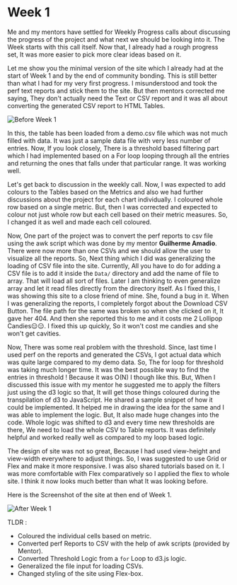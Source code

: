 # Week 1

Me and my mentors have settled for Weekly Progress calls about discussing the progress of the project and what next we should be looking into it. The Week starts with this call itself. Now that, I already had a rough progress set, It was more easier to pick more clear ideas based on it. 

Let me show you the minimal version of the site which I already had at the start of Week 1 and by the end of community bonding. 
This is still better than what I had for my very first progress. I misunderstood and took the perf text reports and stick them to the site. But then mentors corrected me saying, They don't actually need the Text or CSV report and it was all about converting the generated CSV report to HTML Tables. 

![Before Week 1](https://user-images.githubusercontent.com/79367883/174475695-4e1b9179-6c6c-4862-a625-6703bd76536d.png)

In this, the table has been loaded from a demo.csv file which was not much filled with data. It was just a sample data file with very less number of entries. Now, If you look closely, There is a threshold based filtering part which I had implemented based on a For loop looping through all the entries and returning the ones that falls under that particular range. It was working well. 

Let's get back to discussion in the weekly call. Now, I was expected to add colours to the Tables based on the Metrics and also we had further discussions about the project for each chart individually. I coloured whole row based on a single metric. But, then I was corrected and expected to colour not just whole row but each cell based on their metric measures. So, I changed it as well and made each cell coloured. 

Now, One part of the project was to convert the perf reports to csv file using the awk script which was done by my mentor **Guilherme Amadio**. There were now more than one CSVs and we should allow the user to visualize all the reports. So, Next thing which I did was generalizing the loading of CSV file into the site. Currently, All you have to do for adding a CSV file is to add it inside the `Data/` directory and add the name of file to array. That will load all sort of files. Later I am thinking to even generalize array and let it read files directly from the directory itself. As I fixed this, I was showing this site to a close friend of mine. She, found a bug in it. When I was generalizing the reports, I completely forgot about the Download CSV Button. The file path for the same was broken so when she clicked on it, It gave her 404. And then she reported this to me and it costs me 2 Lollipop Candies😑😑. I fixed this up quickly, So it won't cost me candies and she won't get cavities. 

Now, There was some real problem with the threshold. Since, last time I used perf on the reports and generated the CSVs, I got actual data which was quite large compared to my demo data. So, The for loop for threshold was taking much longer time. It was the best possible way to find the entries in threshold ! Because it was O(N) I though like this. But, When I discussed this issue with my mentor he suggested me to apply the filters just using the d3 logic so that, It will get those things coloured during the transpilation of d3 to JavaScript. He shared a sample snippet of how it could be implemented. It helped me in drawing the idea for the same and I was able to implement the logic. But, It also made huge changes into the code. Whole logic was shifted to d3 and every time new thresholds are there, We need to load the whole CSV to Table reports. It was definitely helpful and worked really well as compared to my loop based logic.

The design of site was not so great, Because I had used view-height and view-width everywhere to adjust things. So, I was suggested to use Grid or Flex and make it more responsive. I was also shared tutorials based on it. I was more comfortable with Flex comparatively so I applied the flex to whole site. I think it now looks much better than what It was looking before.

Here is the Screenshot of the site at then end of Week 1. 

![After Week 1](https://user-images.githubusercontent.com/79367883/174476966-35ce971c-b1a1-4601-a0b7-09762046a0bc.png)


TLDR :
- Coloured the individual cells based on metric. 
- Converted perf Reports to CSV with the help of awk scripts (provided by Mentor).
- Converted Threshold Logic from a `for` Loop to d3.js logic.
- Generalized the file input for loading CSVs.
- Changed styling of the site using Flex-box.